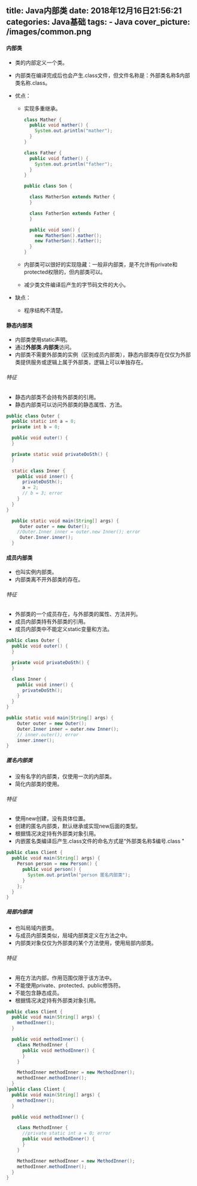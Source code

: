 title:  Java内部类
date: 2018年12月16日21:56:21
categories: Java基础
tags: 
	 - Java
cover_picture: /images/common.png
---

#### 内部类

- 类的内部定义一个类。

- 内部类在编译完成后也会产生.class文件，但文件名称是：外部类名称$内部类名称.class。 

- 优点：

  - 实现多重继承。

    ```java
    class Mather {
      public void mather() {
        System.out.println("mather");
      }
    }
    
    class Father {
      public void father() {
        System.out.println("father");
      }
    }
    
    public class Son {
    
      class MatherSon extends Mather {
      }
    
      class FatherSon extends Father {
      }
    
      public void son() {
        new MatherSon().mather();
        new FatherSon().father();
      }
    }
    ```

    

  - 内部类可以很好的实现隐藏：一般非内部类，是不允许有private和protected权限的，但内部类可以。

  - 减少类文件编译后产生的字节码文件的大小。

- 缺点：

  - 程序结构不清楚。

#### 静态内部类

- 内部类使用static声明。
- 通过**外部类.内部类**访问。
- 内部类不需要外部类的实例（区别成员内部类），静态内部类存在仅仅为外部类提供服务或逻辑上属于外部类，逻辑上可以单独存在。

###### 特征

- 静态内部类不会持有外部类的引用。
- 静态内部类可以访问外部类的静态属性、方法。

```java
public class Outer {
  public static int a = 0;
  private int b = 0;

  public void outer() {
  }

  private static void privateDoSth() {
  }

  static class Inner {
    public void inner() {
      privateDoSth();
      a = 2;
      // b = 3; error
    }
  }
}

  public static void main(String[] args) {
     Outer outer = new Outer();
    //Outer.Inner inner = outer.new Inner(); error
     Outer.Inner.inner();
  }
```

#### 成员内部类

- 也叫实例内部类。
- 内部类离不开外部类的存在。

###### 特征

- 外部类的一个成员存在，与外部类的属性、方法并列。
- 成员内部类持有外部类的引用。
- 成员内部类中不能定义static变量和方法。

```java
public class Outer {
  public void outer() {
  }

  private void privateDoSth() {
  }

  class Inner {
    public void inner() {
      privateDoSth();
    }
  }
}

public static void main(String[] args) {
    Outer outer = new Outer();
    Outer.Inner inner = outer.new Inner();
    // inner.outer(); error
    inner.inner();
}
```

##### 匿名内部类

- 没有名字的内部类，仅使用一次的内部类。
- 简化内部类的使用。

###### 特征

- 使用new创建，没有具体位置。
- 创建的匿名内部类，默认继承或实现new后面的类型。
- 根据情况决定持有外部类对象引用。
- 内嵌匿名类编译后产生.class文件的命名方式是“外部类名称$编号.class "

```java
public class Client {
  public void main(String[] args) {
    Person person = new Person() {
      public void person() {
        System.out.println("person 匿名内部类");
      }
    };
  }
}
```
##### 局部内部类

- 也叫局域内嵌类。
- 与成员内部类类似，局域内部类定义在方法之中。
- 内部类对象仅仅为外部类的某个方法使用，使用局部内部类。

###### 特征

- 用在方法内部，作用范围仅限于该方法中。
- 不能使用private、protected、public修饰符。
- 不能包含静态成员。
- 根据情况决定持有外部类对象引用。

```java
public class Client {
  public void main(String[] args) {
    methodInner();
  }

  public void methodInner() {
    class MethodInner {
      public void methodInner() {
      }
    }

    MethodInner methodInner = new MethodInner();
    methodInner.methodInner();
  }
}public class Client {
  public void main(String[] args) {
    methodInner();
  }

  public void methodInner() {

    class MethodInner {
      //private static int a = 0; error
      public void methodInner() {
      }
    }

    MethodInner methodInner = new MethodInner();
    methodInner.methodInner();
  }
}
```